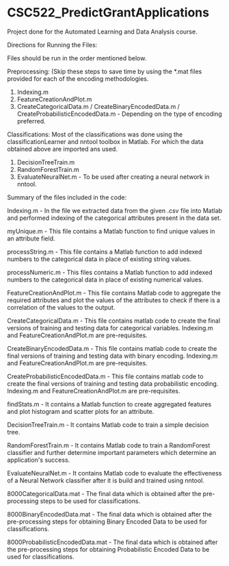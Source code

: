 # CSC522_PredictGrantApplications
Project done for the Automated Learning and Data Analysis course.

Directions for Running the Files:

Files should be run in the order mentioned below.

Preprocessing: (Skip these steps to save time by using the *.mat files provided for each of the encoding methodologies.
1. Indexing.m
2. FeatureCreationAndPlot.m
3. CreateCategoricalData.m / CreateBinaryEncodedData.m / CreateProbabilisticEncodedData.m - Depending on the type of encoding preferred.

Classifications:
Most of the classifications was done using the classificationLearner and nntool toolbox in Matlab. For which the data obtained above are imported ans used.
1. DecisionTreeTrain.m
2. RandomForestTrain.m
3. EvaluateNeuralNet.m - To be used after creating a neural network in nntool.


Summary of the files included in the code:

Indexing.m - In the file we extracted data from the given .csv file into Matlab and performed indexing of the categorical attributes present in the data set.

myUnique.m - This file contains a Matlab function to find unique values in an attribute field.

processString.m - This file contains a Matlab function to add indexed numbers to the categorical data in place of existing string values.

processNumeric.m - This files contains a Matlab function to add indexed numbers to the categorical data in place of existing numerical values.

FeatureCreationAndPlot.m - This file contains Matlab code to aggregate the required attributes and plot the values of the attributes to check if there is a correlation of the values to the output.

CreateCategoricalData.m - This file contains matlab code to create the final versions of training and testing data for categorical variables. Indexing.m and FeatureCreationAndPlot.m are pre-requisites.


CreateBinaryEncodedData.m - This file contains matlab code to create the final versions of training and testing data with binary encoding. Indexing.m and FeatureCreationAndPlot.m are pre-requisites.


CreateProbabilisticEncodedData.m - This file contains matlab code to create the final versions of training and testing data probabilistic encoding. Indexing.m and FeatureCreationAndPlot.m are pre-requisites.

findStats.m - It contains a Matlab function to create aggregated features and plot histogram and scatter plots for an attribute.

DecisionTreeTrain.m - It contains Matlab code to train a simple decision tree.

RandomForestTrain.m - It contains Matlab code to train a RandomForest classifier and further determine important parameters which determine an application's success.

EvaluateNeuralNet.m - It contains Matlab code to evaluate the effectiveness of a Neural Network classifier after it is build and trained using nntool.

8000CategoricalData.mat - The final data which is obtained after the pre-processing steps to be used for classifications.

8000BinaryEncodedData.mat - The final data which is obtained after the pre-processing steps for obtaining Binary Encoded Data to be used for classifications.

8000ProbabilisticEncodedData.mat - The final data which is obtained after the pre-processing steps for obtaining Probabilistic Encoded Data to be used for classifications.